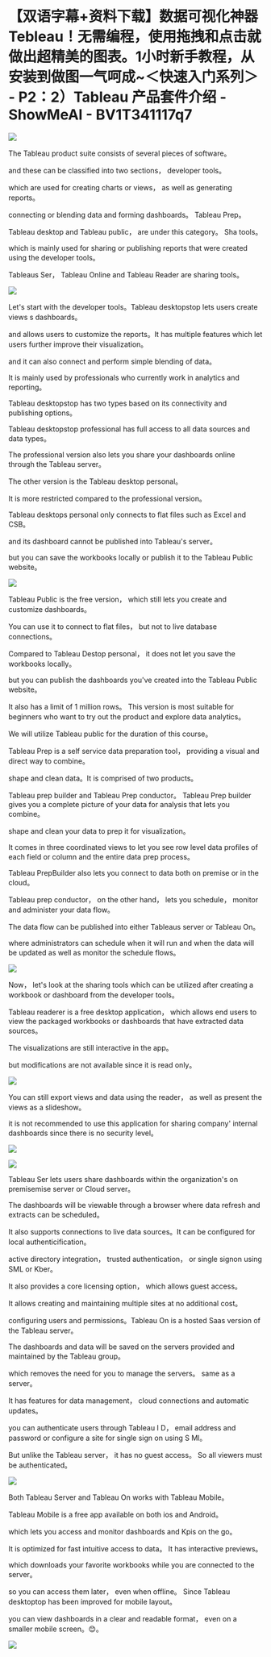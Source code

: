 # 【双语字幕+资料下载】数据可视化神器 Tebleau！无需编程，使用拖拽和点击就做出超精美的图表。1小时新手教程，从安装到做图一气呵成~＜快速入门系列＞ - P2：2）Tableau 产品套件介绍 - ShowMeAI - BV1T341117q7

![](img/ad13eef316705bda2e297b95df2e7067_0.png)

The Tableau product suite consists of several pieces of software。

 and these can be classified into two sections，  developer tools。

 which are used for creating charts or views， as well as generating reports。

 connecting or blending data and forming dashboards。 Tableau Prep。

 Tableau desktop and Tableau public， are under this category。 Sha tools。

 which is mainly used for sharing or publishing reports that were created using the developer tools。

Tableaus Ser， Tableau Online and Tableau Reader are sharing tools。



![](img/ad13eef316705bda2e297b95df2e7067_2.png)

Let's start with the  developer tools。Tableau desktopstop lets users create views s dashboards。

 and allows users to customize the reports。It has multiple features which let users further improve their visualization。

 and it can also connect and perform simple blending of data。

It is mainly used by professionals who currently work in analytics and reporting。

Tableau desktopstop has two types based on its connectivity and publishing options。

 Tableau desktopstop professional has full access to all data sources and data types。

 The professional version also lets you share your dashboards online through the Tableau server。

 The other version is the Tableau desktop personal。

It is more restricted compared to the professional version。

 Tableau desktops personal only connects to flat files such as Excel and CSB。

 and its dashboard cannot be published into Tableau's server。

 but you can save the workbooks locally or publish it to the Tableau Public website。



![](img/ad13eef316705bda2e297b95df2e7067_4.png)

Tableau Public is the free version， which still lets you create and customize dashboards。

 You can use it to connect to flat files， but not to live database connections。

Compared to Tableau Destop personal， it does not let you save the workbooks locally。

 but you can publish the dashboards you've created into the Tableau Public website。

It also has a limit of 1 million rows。 This version is most suitable for beginners who want to try out the product and explore data analytics。

 We will utilize Tableau public for the duration of this course。

Tableau Prep is a self service data preparation tool， providing a visual and direct way to combine。

 shape and clean data。It is comprised of two products。

 Tableau prep builder and Tableau Prep conductor。 Tableau Prep builder gives you a complete picture of your data for analysis that lets you combine。

 shape and clean your data to prep it for visualization。

 It comes in three coordinated views to let you see row level data profiles of each field or column and the entire data prep process。

Tableau PrepBuilder also lets you connect to data both on premise or in the cloud。

Tableau prep conductor， on the other hand， lets you schedule， monitor and administer your data flow。

 The data flow can be published into either Tableaus server or Tableau On。

 where administrators can schedule when it will run and when the data will be updated as well as monitor the schedule flows。



![](img/ad13eef316705bda2e297b95df2e7067_6.png)

Now， let's look at the sharing tools which can be utilized after creating a workbook or dashboard from the developer tools。

 Tableau readerer is a free desktop application， which allows end users to view the packaged workbooks or dashboards that have extracted data sources。

 The visualizations are still interactive in the app。

 but modifications are not available since it is read only。



![](img/ad13eef316705bda2e297b95df2e7067_8.png)

You can still export views and data using the reader， as well as present the views as a slideshow。

 it is not recommended to use this application for sharing company' internal dashboards since there is no security level。



![](img/ad13eef316705bda2e297b95df2e7067_10.png)

![](img/ad13eef316705bda2e297b95df2e7067_11.png)

Tableau Ser lets users share dashboards within the organization's on premisemise server or Cloud server。

The dashboards will be viewable through a browser where data refresh and extracts can be scheduled。

It also supports connections to live data sources。It can be configured for local authenticification。

 active directory integration， trusted authentication， or single signon using SML or Kber。

It also provides a core licensing option， which allows guest access。

 It allows creating and maintaining multiple sites at no additional cost。

 configuring users and permissions。Tableau On is a hosted Saas version of the Tableau server。

 The dashboards and data will be saved on the servers provided and maintained by the Tableau group。

 which removes the need for you to manage the servers。 same as a server。

 It has features for data management， cloud connections and automatic updates。

 you can authenticate users through Tableau I D， email address and password or configure a site for single sign on using S Ml。

 But unlike the Tableau server， it has no guest access。 So all viewers must be authenticated。



![](img/ad13eef316705bda2e297b95df2e7067_13.png)

Both Tableau Server and Tableau On works with Tableau Mobile。

 Tableau Mobile is a free app available on both ios and Android。

 which lets you access and monitor dashboards and Kpis on the go。

 It is optimized for fast intuitive access to data。 It has interactive previews。

 which downloads your favorite workbooks while you are connected to the server。

 so you can access them later， even when offline。 Since Tableau desktoptop has been improved for mobile layout。

 you can view dashboards in a clear and readable format， even on a smaller mobile screen。😊。



![](img/ad13eef316705bda2e297b95df2e7067_15.png)